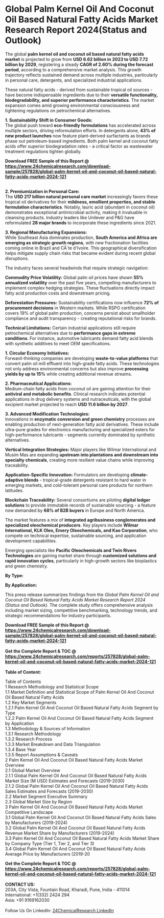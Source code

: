 <h1>Global Palm Kernel Oil And Coconut Oil Based Natural Fatty Acids Market Research Report 2024(Status and Outlook)</h1><p>The global <strong>palm kernel oil and coconut oil based natural fatty acids market</strong> is projected to grow from <strong>USD 6.62 billion in 2023 to USD 7.72 billion by 2029</strong>, registering a steady <strong>CAGR of 2.60% during the forecast period</strong>, according to a comprehensive market analysis. This growth trajectory reflects sustained demand across multiple industries, particularly in personal care, detergents, and specialized industrial applications.</p><p>These natural fatty acids - derived from sustainable tropical oil sources - have become indispensable ingredients due to their <strong>versatile functionality, biodegradability, and superior performance characteristics</strong>. The market expansion comes amid growing environmental consciousness and tightening regulations on petrochemical alternatives.</p><p><strong>1. Sustainability Shift in Consumer Goods:</strong><br>
The global push toward <strong>eco-friendly formulations</strong> has accelerated across multiple sectors, driving reformulation efforts. In detergents alone, <strong>43% of new product launches</strong> now feature plant-derived surfactants as brands phase out petroleum-based ingredients. Both palm kernel and coconut fatty acids offer superior biodegradation rates - a critical factor as wastewater treatment regulations tighten globally.</p><div><b>Download FREE Sample of this Report @ 
            <a href="https://www.24chemicalresearch.com/download-sample/257828/global-palm-kernel-oil-and-coconut-oil-based-natural-fatty-acids-market-2024-121">
            https://www.24chemicalresearch.com/download-sample/257828/global-palm-kernel-oil-and-coconut-oil-based-natural-fatty-acids-market-2024-121</a></b></div><br><p><strong>2. Premiumization in Personal Care:</strong><br>
The <strong>USD 217 billion natural personal care market</strong> increasingly favors these tropical oil derivatives for their <strong>mildness, emollient properties, and stable formulation characteristics</strong>. Notably, lauric acid (abundant in coconut oil) demonstrates exceptional antimicrobial activity, making it invaluable in cleansing products. Industry leaders like Unilever and P&amp;G have reformulated <strong>28 major brands</strong> to incorporate these ingredients since 2021.</p><p><strong>3. Regional Manufacturing Expansions:</strong><br>
While Southeast Asia dominates production, <strong>South America and Africa are emerging as strategic growth regions</strong>, with new fractionation facilities coming online in Brazil and CÃ´te d'Ivoire. This geographical diversification helps mitigate supply chain risks that became evident during recent global disruptions.</p><p>The industry faces several headwinds that require strategic navigation:</p><p><strong>Commodity Price Volatility:</strong> Global palm oil prices have shown <strong>55% annualized volatility</strong> over the past five years, compelling manufacturers to implement complex hedging strategies. These fluctuations directly impact fatty acid production costs and downstream pricing.</p><p><strong>Deforestation Pressures:</strong> Sustainability certifications now influence <strong>72% of procurement decisions</strong> in Western markets. While RSPO certification covers 19% of global palm production, concerns persist about smallholder compliance and audit transparency - creating reputational risks for brands.</p><p><strong>Technical Limitations:</strong> Certain industrial applications still require petrochemical alternatives due to <strong>performance gaps in extreme conditions</strong>. For instance, automotive lubricants demand fatty acid blends with synthetic additives to meet OEM specifications.</p><p><strong>1. Circular Economy Initiatives:</strong><br>
Forward-thinking companies are developing <strong>waste-to-value platforms</strong> that convert palm oil mill effluent into high-grade fatty acids. These technologies not only address environmental concerns but also improve <strong>processing yields by up to 15%</strong> while creating additional revenue streams.</p><p><strong>2. Pharmaceutical Applications:</strong><br>
Medium-chain fatty acids from coconut oil are gaining attention for their <strong>antiviral and metabolic benefits</strong>. Clinical research indicates potential applications in drug delivery systems and nutraceuticals, with the global excipient market projected to reach <strong>USD 11.6 billion by 2027</strong>.</p><p><strong>3. Advanced Modification Technologies:</strong><br>
Innovations in <strong>enzymatic conversion and green chemistry</strong> processes are enabling production of next-generation fatty acid derivatives. These include ultra-pure grades for electronics manufacturing and specialized esters for high-performance lubricants - segments currently dominated by synthetic alternatives.</p><p><strong>Vertical Integration Strategies:</strong> Major players like Wilmar International and Musim Mas are expanding <strong>upstream into plantations and downstream into specialty chemicals</strong>, creating more resilient value chains while improving traceability.</p><p><strong>Application-Specific Innovation:</strong> Formulators are developing <strong>climate-adaptive blends</strong> - tropical-grade detergents resistant to hard water in emerging markets, and cold-tolerant personal care products for northern latitudes.</p><p><strong>Blockchain Traceability:</strong> Several consortiums are piloting <strong>digital ledger solutions</strong> to provide immutable records of sustainable sourcing - a feature now demanded by <strong>68% of B2B buyers</strong> in Europe and North America.</p><p>The market features a mix of <strong>integrated agribusiness conglomerates and specialized oleochemical producers</strong>. Key players include <strong>Wilmar International, KLK Oleo, Emery Oleochemicals, and Kao Corporation</strong>, who compete on technical expertise, sustainable sourcing, and application development capabilities.</p><p>Emerging specialists like <strong>Pacific Oleochemicals and Twin Rivers Technologies</strong> are gaining market share through <strong>customized solutions and rapid innovation cycles</strong>, particularly in high-growth sectors like bioplastics and green chemistry.</p><p><strong>By Type:</strong></p><p><strong>By Application:</strong></p><p>This press release summarizes findings from the <em>Global Palm Kernel Oil and Coconut Oil Based Natural Fatty Acids Market Research Report 2024 (Status and Outlook)</em>. The complete study offers comprehensive analysis including market sizing, competitive benchmarking, technology trends, and strategic recommendations for industry participants.</p><div><b>Download FREE Sample of this Report @ 
            <a href="https://www.24chemicalresearch.com/download-sample/257828/global-palm-kernel-oil-and-coconut-oil-based-natural-fatty-acids-market-2024-121">
            https://www.24chemicalresearch.com/download-sample/257828/global-palm-kernel-oil-and-coconut-oil-based-natural-fatty-acids-market-2024-121</a></b></div><br><div><b>Get the Complete Report & TOC @ 
            <a href="https://www.24chemicalresearch.com/reports/257828/global-palm-kernel-oil-and-coconut-oil-based-natural-fatty-acids-market-2024-121">
            https://www.24chemicalresearch.com/reports/257828/global-palm-kernel-oil-and-coconut-oil-based-natural-fatty-acids-market-2024-121</a></b></div><br>
            <b>Table of Content:</b><p>Table of Contents<br />
1 Research Methodology and Statistical Scope<br />
1.1 Market Definition and Statistical Scope of Palm Kernel Oil And Coconut Oil Based Natural Fatty Acids<br />
1.2 Key Market Segments<br />
1.2.1 Palm Kernel Oil And Coconut Oil Based Natural Fatty Acids Segment by Type<br />
1.2.2 Palm Kernel Oil And Coconut Oil Based Natural Fatty Acids Segment by Application<br />
1.3 Methodology & Sources of Information<br />
1.3.1 Research Methodology<br />
1.3.2 Research Process<br />
1.3.3 Market Breakdown and Data Triangulation<br />
1.3.4 Base Year<br />
1.3.5 Report Assumptions & Caveats<br />
2 Palm Kernel Oil And Coconut Oil Based Natural Fatty Acids Market Overview<br />
2.1 Global Market Overview<br />
2.1.1 Global Palm Kernel Oil And Coconut Oil Based Natural Fatty Acids Market Size (M USD) Estimates and Forecasts (2019-2030)<br />
2.1.2 Global Palm Kernel Oil And Coconut Oil Based Natural Fatty Acids Sales Estimates and Forecasts (2019-2030)<br />
2.2 Market Segment Executive Summary<br />
2.3 Global Market Size by Region<br />
3 Palm Kernel Oil And Coconut Oil Based Natural Fatty Acids Market Competitive Landscape<br />
3.1 Global Palm Kernel Oil And Coconut Oil Based Natural Fatty Acids Sales by Manufacturers (2019-2024)<br />
3.2 Global Palm Kernel Oil And Coconut Oil Based Natural Fatty Acids Revenue Market Share by Manufacturers (2019-2024)<br />
3.3 Palm Kernel Oil And Coconut Oil Based Natural Fatty Acids Market Share by Company Type (Tier 1, Tier 2, and Tier 3)<br />
3.4 Global Palm Kernel Oil And Coconut Oil Based Natural Fatty Acids Average Price by Manufacturers (2019-20</p><div><b>Get the Complete Report & TOC @ 
            <a href="https://www.24chemicalresearch.com/reports/257828/global-palm-kernel-oil-and-coconut-oil-based-natural-fatty-acids-market-2024-121">
            https://www.24chemicalresearch.com/reports/257828/global-palm-kernel-oil-and-coconut-oil-based-natural-fatty-acids-market-2024-121</a></b></div><br><b>CONTACT US:</b><br>
            203A, City Vista, Fountain Road, Kharadi, Pune, India - 411014<br>
            International: +1(332) 2424 294<br>
            Asia: +91 9169162030 <br><br>
            Follow Us On LinkedIn: <a href="https://www.linkedin.com/company/24chemicalresearch/">24ChemicalResearch LinkedIn</a>
